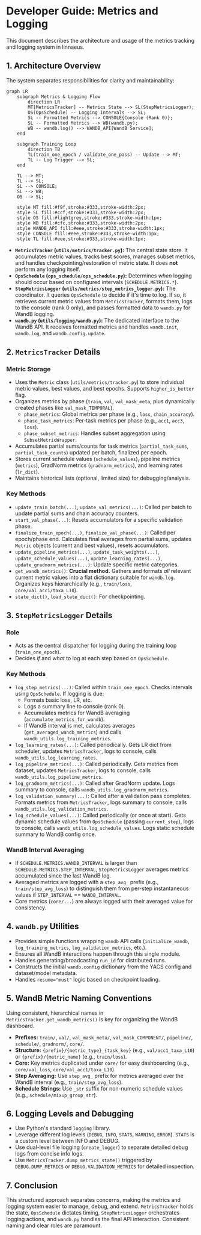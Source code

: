# Developer Guide: Metrics and Logging

This document describes the architecture and usage of the metrics tracking and logging system in linnaeus.

## 1. Architecture Overview

The system separates responsibilities for clarity and maintainability:

```mermaid
graph LR
    subgraph Metrics & Logging Flow
        direction LR
        MT[MetricsTracker] -- Metrics State --> SL(StepMetricsLogger);
        OS(OpsSchedule) -- Logging Intervals --> SL;
        SL -- Formatted Metrics --> CONSOLE{Console (Rank 0)};
        SL -- Formatted Metrics --> WB(wandb.py);
        WB -- wandb.log() --> WANDB_API[WandB Service];
    end

    subgraph Training Loop
        direction TB
        TL(train_one_epoch / validate_one_pass) -- Update --> MT;
        TL -- Log Trigger --> SL;
    end

    TL --> MT;
    TL --> SL;
    SL --> CONSOLE;
    SL --> WB;
    OS --> SL;

    style MT fill:#f9f,stroke:#333,stroke-width:2px;
    style SL fill:#ccf,stroke:#333,stroke-width:2px;
    style OS fill:#lightgrey,stroke:#333,stroke-width:1px;
    style WB fill:#cfc,stroke:#333,stroke-width:2px;
    style WANDB_API fill:#eee,stroke:#333,stroke-width:1px;
    style CONSOLE fill:#eee,stroke:#333,stroke-width:1px;
    style TL fill:#eee,stroke:#333,stroke-width:1px;
```

-   **`MetricsTracker` (`utils/metrics/tracker.py`):** The central state store. It accumulates metric values, tracks best scores, manages subset metrics, and handles checkpointing/restoration of metric state. It does **not** perform any logging itself.
-   **`OpsSchedule` (`ops_schedule/ops_schedule.py`):** Determines *when* logging should occur based on configured intervals (`SCHEDULE.METRICS.*`).
-   **`StepMetricsLogger` (`utils/metrics/step_metrics_logger.py`):** The coordinator. It queries `OpsSchedule` to decide if it's time to log. If so, it retrieves current metric values from `MetricsTracker`, formats them, logs to the console (rank 0 only), and passes formatted data to `wandb.py` for WandB logging.
-   **`wandb.py` (`utils/logging/wandb.py`):** The dedicated interface to the WandB API. It receives formatted metrics and handles `wandb.init`, `wandb.log`, and `wandb.config.update`.

## 2. `MetricsTracker` Details

### Metric Storage

-   Uses the `Metric` class (`utils/metrics/tracker.py`) to store individual metric values, best values, and best epochs. Supports `higher_is_better` flag.
-   Organizes metrics by phase (`train`, `val`, `val_mask_meta`, plus dynamically created phases like `val_mask_TEMPORAL`).
    -   `phase_metrics`: Global metrics per phase (e.g., `loss`, `chain_accuracy`).
    -   `phase_task_metrics`: Per-task metrics per phase (e.g., `acc1`, `acc3`, `loss`).
    -   `phase_subset_metrics`: Handles subset aggregation using `SubsetMetricWrapper`.
-   Accumulates partial sums/counts for task metrics (`partial_task_sums`, `partial_task_counts`) updated per batch, finalized per epoch.
-   Stores current schedule values (`schedule_values`), pipeline metrics (`metrics`), GradNorm metrics (`gradnorm_metrics`), and learning rates (`lr_dict`).
-   Maintains historical lists (optional, limited size) for debugging/analysis.

### Key Methods

-   `update_train_batch(...)`, `update_val_metrics(...)`: Called per batch to update partial sums and chain accuracy counters.
-   `start_val_phase(...)`: Resets accumulators for a specific validation phase.
-   `finalize_train_epoch(...)`, `finalize_val_phase(...)`: Called per epoch/phase end. Calculates final averages from partial sums, updates `Metric` objects (current and best values), resets accumulators.
-   `update_pipeline_metrics(...)`, `update_task_weights(...)`, `update_schedule_values(...)`, `update_learning_rates(...)`, `update_gradnorm_metrics(...)`: Update specific metric categories.
-   `get_wandb_metrics()`: **Crucial method.** Gathers and formats *all* relevant current metric values into a flat dictionary suitable for `wandb.log`. Organizes keys hierarchically (e.g., `train/loss`, `core/val_acc1/taxa_L10`).
-   `state_dict()`, `load_state_dict()`: For checkpointing.

## 3. `StepMetricsLogger` Details

### Role

-   Acts as the central dispatcher for logging during the training loop (`train_one_epoch`).
-   Decides *if* and *what* to log at each step based on `OpsSchedule`.

### Key Methods

-   `log_step_metrics(...)`: Called within `train_one_epoch`. Checks intervals using `OpsSchedule`. If logging is due:
    *   Formats basic loss, LR, etc.
    *   Logs a summary line to console (rank 0).
    *   Accumulates metrics for WandB averaging (`accumulate_metrics_for_wandb`).
    *   If WandB interval is met, calculates averages (`get_averaged_wandb_metrics`) and calls `wandb_utils.log_training_metrics`.
-   `log_learning_rates(...)`: Called periodically. Gets LR dict from scheduler, updates `MetricsTracker`, logs to console, calls `wandb_utils.log_learning_rates`.
-   `log_pipeline_metrics(...)`: Called periodically. Gets metrics from dataset, updates `MetricsTracker`, logs to console, calls `wandb_utils.log_pipeline_metrics`.
-   `log_gradnorm_metrics(...)`: Called after GradNorm update. Logs summary to console, calls `wandb_utils.log_gradnorm_metrics`.
-   `log_validation_summary(...)`: Called after a validation pass completes. Formats metrics from `MetricsTracker`, logs summary to console, calls `wandb_utils.log_validation_metrics`.
-   `log_schedule_values(...)`: Called periodically (or once at start). Gets dynamic schedule values from `OpsSchedule` (passing `current_step`), logs to console, calls `wandb_utils.log_schedule_values`. Logs static schedule summary to WandB config once.

### WandB Interval Averaging

-   If `SCHEDULE.METRICS.WANDB_INTERVAL` is larger than `SCHEDULE.METRICS.STEP_INTERVAL`, `StepMetricsLogger` averages metrics accumulated since the last WandB log.
-   Averaged metrics are logged with a `step_avg_` prefix (e.g., `train/step_avg_loss`) to distinguish them from per-step instantaneous values if `STEP_INTERVAL` == `WANDB_INTERVAL`.
-   Core metrics (`core/...`) are always logged with their averaged value for consistency.

## 4. `wandb.py` Utilities

-   Provides simple functions wrapping `wandb` API calls (`initialize_wandb`, `log_training_metrics`, `log_validation_metrics`, etc.).
-   Ensures all WandB interactions happen through this single module.
-   Handles generating/broadcasting `run_id` for distributed runs.
-   Constructs the initial `wandb.config` dictionary from the YACS config and dataset/model metadata.
-   Handles `resume="must"` logic based on checkpoint loading.

## 5. WandB Metric Naming Conventions

Using consistent, hierarchical names in `MetricsTracker.get_wandb_metrics()` is key for organizing the WandB dashboard.

-   **Prefixes:** `train/`, `val/`, `val_mask_meta/`, `val_mask_COMPONENT/`, `pipeline/`, `schedule/`, `gradnorm/`, `core/`.
-   **Structure:** `{prefix}/{metric_type}_{task_key}` (e.g., `val/acc1_taxa_L10`) or `{prefix}/{metric_name}` (e.g., `train/loss`).
-   **Core:** Key metrics duplicated under `core/` for easy dashboarding (e.g., `core/val_loss`, `core/val_acc1/taxa_L10`).
-   **Step Averaging:** Use `step_avg_` prefix for metrics averaged over the WandB interval (e.g., `train/step_avg_loss`).
-   **Schedule Strings:** Use `_str` suffix for non-numeric schedule values (e.g., `schedule/mixup_group_str`).

## 6. Logging Levels and Debugging

-   Use Python's standard `logging` library.
-   Leverage different log levels (`DEBUG`, `INFO`, `STATS`, `WARNING`, `ERROR`). `STATS` is a custom level between INFO and DEBUG.
-   Use dual-level file logging (`create_logger`) to separate detailed debug logs from concise info logs.
-   Use `MetricsTracker.dump_metrics_state()` triggered by `DEBUG.DUMP_METRICS` or `DEBUG.VALIDATION_METRICS` for detailed inspection.

## 7. Conclusion

This structured approach separates concerns, making the metrics and logging system easier to manage, debug, and extend. `MetricsTracker` holds the state, `OpsSchedule` dictates timing, `StepMetricsLogger` orchestrates logging actions, and `wandb.py` handles the final API interaction. Consistent naming and clear roles are paramount.
